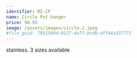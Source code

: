 ```yaml
---
identifier: RI-CP
name: Circle Pot hanger
price: 99.95
image: /assets/images/circle-2.jpeg
#file_guid: 79b1504d-9127-4e7f-bcdb-dff84a337775
---
```

stainless. 3 sizes available
